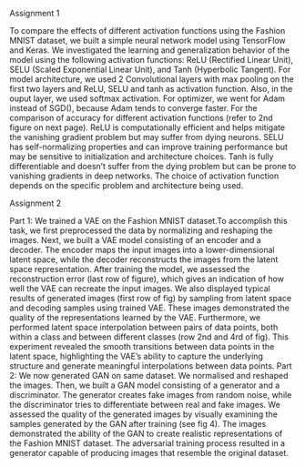 Assignment 1

To compare the effects of different activation functions using the Fashion MNIST dataset, we built a simple neural network model using TensorFlow and
Keras. We investigated the learning and generalization behavior of the model using
the following activation functions: ReLU (Rectified Linear Unit), SELU (Scaled Exponential Linear Unit), and Tanh (Hyperbolic Tangent). For model architecture, we
used 2 Convolutional layers with max pooling on the first two layers and ReLU, SELU
and tanh as activation function. Also, in the ouput layer, we used softmax activation.
For optimizer, we went for Adam instead of SGD(), because Adam tends to converge
faster. For the comparison of accuracy for different activation functions (refer to 2nd
figure on next page). ReLU is computationally efficient and helps mitigate the vanishing gradient problem but may suffer from dying neurons. SELU has self-normalizing properties and can improve training performance but may be sensitive to initialization
and architecture choices. Tanh is fully differentiable and doesn’t suffer from the dying problem but can be prone to vanishing gradients in deep networks. The choice of activation function depends on the specific problem and architecture being used.


Assignment 2

Part 1: We trained a VAE on the Fashion MNIST dataset.To accomplish this task, we first
preprocessed the data by normalizing and reshaping the images. Next, we built a VAE model consisting
of an encoder and a decoder. The encoder maps the input images into a lower-dimensional latent space,
while the decoder reconstructs the images from the latent space representation. After training the
model, we assessed the reconstruction error (last row of figure), which gives an indication of how well
the VAE can recreate the input images. We also displayed typical results of generated images (first
row of fig) by sampling from latent space and decoding samples using trained VAE. These images
demonstrated the quality of the representations learned by the VAE. Furthermore, we performed
latent space interpolation between pairs of data points, both within a class and between different
classes (row 2nd and 4rd of fig). This experiment revealed the smooth transitions between data points
in the latent space, highlighting the VAE’s ability to capture the underlying structure and generate
meaningful interpolations between data points.
Part 2: We now generated GAN on same dataset. We normalised and reshaped the images.
Then, we built a GAN model consisting of a generator and a discriminator. The generator creates
fake images from random noise, while the discriminator tries to differentiate between real and fake
images. We assessed the quality of the generated images by visually examining the samples generated
by the GAN after training (see fig 4). The images demonstrated the ability of the GAN to create
realistic representations of the Fashion MNIST dataset. The adversarial training process resulted in
a generator capable of producing images that resemble the original dataset.
